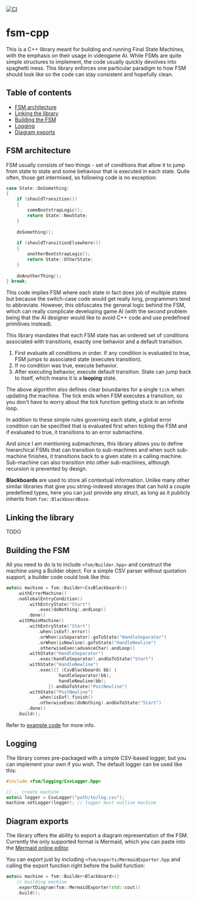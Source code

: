 [![CI](https://github.com/nerudaj/dgm-fsm-lib/actions/workflows/main.yml/badge.svg?branch=main)](https://github.com/nerudaj/dgm-fsm-lib/actions/workflows/main.yml)

# fsm-cpp

This is a C++ library meant for building and running Final State Machines, with the emphasis on their usage in videogame AI. While FSMs are quite simple structures to implement, the code usually quickly devolves into spaghetti mess. This library enforces one particular paradigm to how FSM should look like so the code can stay consistent and hopefully clean.

## Table of contents

 * [FSM architecture](#fsm-architecture)
 * [Linking the library](#linking-the-library)
 * [Building the FSM](#building-the-fsm)
 * [Logging](#logging)
 * [Diagram exports](#diagram-exports)

## FSM architecture

FSM usually consists of two things - set of conditions that allow it to jump from state to state and some behaviour that is executed in each state. Quite often, those get intermixed, so following code is no exception:

```c++
case State::DoSomething:
{
	if (shouldTransition())
	{
		someBootstrapLogic();
		return State::NewState;
	}
	
	doSomething();
	
	if (shouldTransitionElsewhere())
	{
		anotherBootstrapLogic();
		return State::OtherState;
	}
	
	doAnotherThing();
} break;
```

This code implies FSM where each state in fact does job of multiple states but because the switch-case code would get really long, programmers tend to abbreviate. However, this obfuscates the general logic behind the FSM, which can really complicate developing game AI (with the second problem being that the AI designer would like to avoid C++ code and use predefined primitives instead).

This library mandates that each FSM state has an ordered set of conditions associated with transitions, exactly one behavior and a default transition.

1) First evaluate all conditions in order. If any condition is evaluated to true, FSM jumps to associated state (executes transition).
2) If no condition was true, execute behavior.
3) After executing behavior, execute default transition. State can jump back to itself, which means it is a **looping** state.

The above algorithm also defines clear boundaries for a single `tick` when updating the machine. The tick ends when FSM executes a transition, so you don't have to worry about the tick function getting stuck in an infinite loop.

In addition to these simple rules governing each state, a global error condition can be specified that is evaluated first when ticking the FSM and if evaluated to true, it transitions to an error submachine.

And since I am mentioning submachines, this library allows you to define hierarchical FSMs that can transition to sub-machines and when such sub-machine finishes, it transitions back to a given state in a calling machine. Sub-machine can also transition into other sub-machines, although recursion is prevented by design.

**Blackboards** are used to store all contextual information. Unlike many other similar libraries that give you string-indexed storages that can hold a couple predefined types, here you can just provide any struct, as long as it publicly inherits from `fsm::BlackboardBase`.

## Linking the library

TODO

## Building the FSM

All you need to do is to include `<fsm/Builder.hpp>` and construct the machine using a Builder object. For a simple CSV parser without quotation support, a builder code could look like this:

```c++
auto&& machine = fsm::Builder<CsvBlackboard>()
    .withErrorMachine()
    .noGlobalEntryCondition()
        .withEntryState("Start")
            .exec(doNothing).andLoop()
        .done()
    .withMainMachine()
        .withEntryState("Start")
            .when(isEof).error()
            .orWhen(isSeparator).goToState("HandleSeparator")
            .orWhen(isNewline).goToState("HandleNewline")
            .otherwiseExec(advanceChar).andLoop()
        .withState("HandleSeparator")
            .exec(handleSeparator).andGoToState("Start")
        .withState("HandleNewline")
            .exec([] (CsvBlackboard& bb) {
                    handleSeparator(bb);
                    handleNewline(bb);
                }).andGoToState("PostNewline")
        .withState("PostNewline")
            .when(isEof).finish()
            .otherwiseExec(doNothing).andGoToState("Start")
        .done()
    .build();
```

Refer to [example code](examples/02-simple-fsm) for more info.

## Logging

The library comes pre-packaged with a simple CSV-based logger, but you can implement your own if you wish. The default logger can be used like this:

```c++
#include <fsm/logging/CsvLogger.hpp>

//... create machine
auto&& logger = CsvLogger("path/to/log.csv");
machine.setLogger(logger); // logger must outlive machine
```

## Diagram exports

The library offers the ability to export a diagram representation of the FSM. Currently the only supported format is Mermaid, which you can paste into the [Mermaid online editor](https://mermaid.live/).

You can export just by including `<fsm/exports/MermaidExporter.hpp` and calling the export function right before the build function:

```c++
auto&& machine = fsm::Builder<Blackboard>()
	// building machine
    .exportDiagram(fsm::MermaidExporter(std::cout))
	.build();
```
